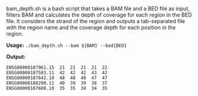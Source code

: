 bam_depth.sh is a bash script that takes a BAM file and a BED file as input, 
filters BAM and calculates the depth of coverage for each region in the BED file. 
It considers the strand of the region and outputs a tab-separated file with 
the region name and the coverage depth for each position in the region.

__Usage:__
`./bam_depth.sh --bam ${BAM} --bed{BED}`

__Output:__
```
ENSG00000187961.15	21	21	21	21	22
ENSG00000187583.11	42	42	42	43	42
ENSG00000187642.10	48	48	48	47	47
ENSG00000188290.11	40	39	39	38	37
ENSG00000187608.10	35	35	34	34	35
```
